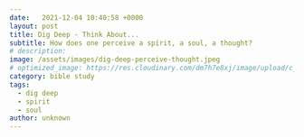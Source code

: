```yaml
---
date:   2021-12-04 10:40:58 +0000
layout: post
title: Dig Deep - Think About...
subtitle: How does one perceive a spirit, a soul, a thought? 
# description: 
image: /assets/images/dig-deep-perceive-thought.jpeg
# optimized_image: https://res.cloudinary.com/dm7h7e8xj/image/upload/c_scale,w_380/v1559821647/theme2_ylcxxz.jpg
category: bible study
tags:
  - dig deep
  - spirit
  - soul
author: unknown
---
```


<span style="display:none">
  By its output the words and actions or Creations that it produces
</span>